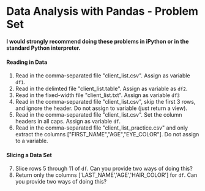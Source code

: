 # Data Analysis with Pandas - Problem Set

**I would strongly recommend doing these problems in iPython or in the standard Python interpreter.**

#### Reading in Data

1. Read in the comma-separated file "client_list.csv". Assign as variable `df1`.
2. Read in the delimted file "client_list.table". Assign as variable as `df2`.
3. Read in the fixed-width file "client_list.txt". Assign as variable `df3`
4. Read in the comma-separated file "client_list.csv", skip the first 3 rows, and ignore the header. Do not assign to variable (just return a view).
5. Read in the comma-separated file "client_list.csv". Set the column headers in all caps. Assign as variable `df`.
6. Read in the comma-separated file "client_list_practice.csv" and only extract the columns ["FIRST_NAME","AGE","EYE_COLOR"]. Do not assign to a variable.

#### Slicing a Data Set

7. Slice rows 5 through 11 of `df`. Can you provide two ways of doing this?
8. Return only the columns ['LAST_NAME','AGE','HAIR_COLOR'] for `df`. Can you provide two ways of doing this?

